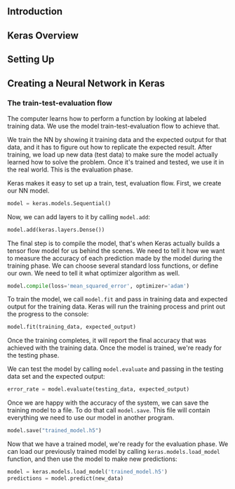## Introduction

## Keras Overview

## Setting Up

## Creating a Neural Network in Keras

### The train-test-evaluation flow

The computer learns how to perform a function by looking at labeled training data. We use the model train-test-evaluation flow to achieve that.

We train the NN by showing it training data and the expected output for that data, and it has to figure out how to replicate the expected result. After training, we load up new data (test data) to make sure the model actually learned how to solve the problem. Once it's trained and tested, we use it in the real world. This is the evaluation phase.

Keras makes it easy to set up a train, test, evaluation flow. First, we create our NN model.

```python
model = keras.models.Sequential()
```

Now, we can add layers to it by calling `model.add`:

```python
model.add(keras.layers.Dense())
```

The final step is to compile the model, that's when Keras actually builds a tensor flow model for us behind the scenes. We need to tell it how we want to measure the accuracy of each prediction made by the model during the training phase. We can choose several standard loss functions, or define our own. We need to tell it what optimizer algorithm as well.

```python
model.compile(loss='mean_squared_error', optimizer='adam')
```

To train the model, we call `model.fit` and pass in training data and expected output for the training data. Keras will run the training process and print out the progress to the console:

```python
model.fit(training_data, expected_output)
```

Once the training completes, it will report the final accuracy that was achieved with the training data. Once the model is trained, we're ready for the testing phase.

We can test the model by calling `model.evaluate` and passing in the testing data set and the expected output:

```python
error_rate = model.evaluate(testing_data, expected_output)
```

Once we are happy with the accuracy of the system, we can save the training model to a file. To do that call `model.save`. This file will contain everything we need to use our model in another program.

```python
model.save("trained_model.h5")
```

Now that we have a trained model, we're ready for the evaluation phase. We can load our previously trained model by calling `keras.models.load_model` function, and then use the model to make new predictions:

```python
model = keras.models.load_model('trained_model.h5')
predictions = model.predict(new_data)
```
